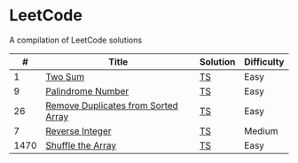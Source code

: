 # LeetCode

A compilation of LeetCode solutions

| # | Title | Solution | Difficulty |
|---| ----- | -------- | ---------- |
|1|[Two Sum](https://leetcode.com/problems/two-sum/description/) | [TS](https://github.com/Cloviski/leetcode/blob/main/leetcode-solutions/1-TwoSum.ts)|Easy|
|9|[Palindrome Number](https://leetcode.com/problems/palindrome-number/description/) | [TS](https://github.com/Cloviski/leetcode/blob/main/leetcode-solutions/9-PalindromeNumber.ts)|Easy|
|26|[Remove Duplicates from Sorted Array](https://leetcode.com/problems/remove-duplicates-from-sorted-array/description/) | [TS](https://github.com/Cloviski/leetcode/blob/main/leetcode-solutions/26-RemoveDuplicatesfromSortedArray.ts)|Easy|
|7|[Reverse Integer](https://leetcode.com/problems/reverse-integer/description/) | [TS](https://github.com/Cloviski/leetcode/blob/main/leetcode-solutions/7-ReverseInteger.ts)|Medium|
|1470|[Shuffle the Array](https://leetcode.com/problems/shuffle-the-array/description/) | [TS](https://github.com/Cloviski/leetcode/blob/main/leetcode-solutions/1470-ShuffleTheArray.ts)|Easy|
